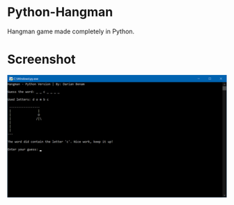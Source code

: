 # Python-Hangman
Hangman game made completely in Python.

# Screenshot
![Program preview](screenshots/program_preview.png "Showcase of what the program looks like")
